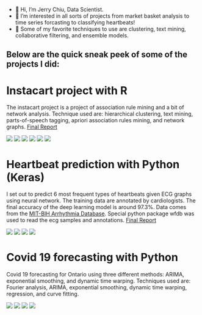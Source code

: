 - 👋 Hi, I’m Jerry Chiu, Data Scientist.
- 👀 I’m interested in all sorts of projects from market basket analysis to time series forcasting to classifying heartbeats! 
- 🌱 Some of my favorite techniques to use are clustering, text mining, collaborative filtering, and ensemble models. 

## Below are the quick sneak peek of some of the projects I did:

# Instacart project with R

The instacart project is a project of association rule mining and a bit of network analysis. Technique used are: hierarchical clustering, text mining, parts-of-speech tagging, apriori association rules mining, and network graphs. [Final Report](https://github.com/jerchiury/InstacartProject/blob/master/instacart.md)

![](profile_files/unnamed-chunk-18-1.png) ![](profile_files/unnamed-chunk-25-1.png)
![](profile_files/unnamed-chunk-24-1.png) ![](profile_files/unnamed-chunk-30-1.png)
![](profile_files/unnamed-chunk-25-1.png)
![](profile_files/unnamed-chunk-30-1.png)


# Heartbeat prediction with Python (Keras)

I set out to predict 6 most frequent types of heartbeats given ECG graphs using neural network. The training data are annotated by cardiologists. The final accuracy of the deep learning model is around 97.3%. Data comes from the [MIT-BIH Arrhythmia Database](https://www.physionet.org/content/mitdb/1.0.0/). Special python package wfdb was used to read the ecg samples and annotations. [Final Report](https://github.com/jerchiury/heartbeat_python/blob/master/heartbeat_python.md)

![](profile_files/cm_val1.png)
![](profile_files/heatmap_L.png)
![](profile_files/heatmap_R.png)
![](profile_files/heatmap_A.png)


# Covid 19 forecasting with Python

Covid 19 forecasting for Ontario using three different methods: ARIMA, exponential smoothing, and dynamic time warping. Techniques used are: Fourier analysis, ARIMA, exponential smoothing, dynamic time warping, regression, and curve fitting.

![](profile_files/cumulative_cases_forecasts_all.png)
![](profile_files/prov_equivalent_exp.png)
![](profile_files/inactive_shifted_cumulative.png)
![](profile_files/cumulative_cases_arima_321_res.png)